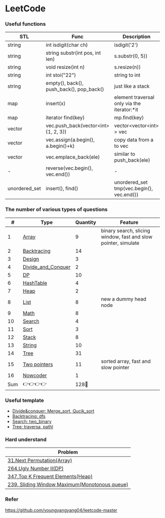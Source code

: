 LeetCode
========

###  Useful functions
|STL| Func | Description | Lib |
| ----- | ----- | ----- | ------ |
|string|int isdigit(char ch)|isdigit('2')| \<cstdio\> |
|string|string substr(int pos, int len)|s.substr(0, 5))|\<string\>|
|string|void resize(int n)|s.resize(n))|\<string\>|
|string|int stoi("22")|string to int|\<string\>|
|string|empty(), back(), push_back(), pop_back()|just like a stack|\<string\>|
|map|insert(x)|element traversal only via the iterator:\*it|\<map\>|
|map|iterator find(key)|mp.find(key)|\<map\>|
|vector|vec.push_back(vector\<int\>{1, 2, 3})|vector\<vector\<int\> \> vec|\<vector\>|
|vector|vec.assign(a.begin(), a.begin()+k)|copy data from a to vec|\<vector\>|
|vector|vec.emplace_back(ele)|similar to push_back(ele)|\<vector\>|
|-|reverse(vec.begin(), vec.end())|-|\<algorithm\>|
|unordered_set|insert(), find()|unordered_set<int> tmp(vec.begin(), vec.end())|\<unordered_set\>|
### The number of various types of questions
| # | Type | Quantity |Feature|
|---|---|---|---|
|1| [Array](https://github.com/frdmu/LeetCode/tree/master/Array) | 9 |binary search, slicing window, fast and slow pointer, simulate|
|2| [Backtracing](https://github.com/frdmu/LeetCode/tree/master/Backtracing) | 14 || 
|3| [Design](https://github.com/frdmu/LeetCode/tree/master/Design) | 3 ||
|4| [Divide_and_Conquer](https://github.com/frdmu/LeetCode/tree/master/Divide_and_Conquer) | 2 | |
|5| [DP](https://github.com/frdmu/LeetCode/tree/master/DP) | 10 | |
|6| [HashTable](https://github.com/frdmu/LeetCode/tree/master/HashTable)| 4 ||
|7| [Heap](https://github.com/frdmu/LeetCode/tree/master/heap) | 2 ||
|8| [List](https://github.com/frdmu/LeetCode/tree/master/List)| 8 |new a dummy head node|
|9| [Math](https://github.com/frdmu/LeetCode/tree/master/Math) | 8| |
|10| [Search](https://github.com/frdmu/LeetCode/tree/master/Search) | 4| |
|11| [Sort](https://github.com/frdmu/LeetCode/tree/master/Sort) | 3| |
|12|[Stack](https://github.com/frdmu/LeetCode/tree/master/Stack)|8||
|13|[String](https://github.com/frdmu/LeetCode/tree/master/String)| 10 ||
|14| [Tree](https://github.com/frdmu/LeetCode/tree/master/Tree) | 31 ||
|15|[Two pointers](https://github.com/frdmu/LeetCode/tree/master/Two_pointers)|11|sorted array, fast and slow pointer|
|16|[Nowcoder](https://github.com/frdmu/LeetCode/tree/master/Nowcoder)| 1 ||
|Sum|:point_right::point_right::point_right::point_right:|128:wave:||

### Useful template
- [Divide&conquer: Merge_sort, Qucik_sort](https://github.com/frdmu/LeetCode/tree/master/Template)
- [Backtracing: dfs](https://github.com/frdmu/LeetCode/tree/master/Template)
- [Search: two_binary](https://github.com/frdmu/LeetCode/tree/master/Template)
- [Tree: traversa, pathl](https://github.com/frdmu/LeetCode/tree/master/Template)

### Hard understand
|Problem|
|--|
|[31.Next Permutation(Array)](https://leetcode-cn.com/problems/next-permutation/)|
|[264.Ugly Number II(DP)](https://leetcode-cn.com/problems/ugly-number-ii/)| 
|[347.Top K Frequent Elements(Heap)](https://leetcode-cn.com/problems/top-k-frequent-elements/)|
|[239. Sliding Window Maximum(Monotonous queue)](https://leetcode-cn.com/problems/sliding-window-maximum/)|

### Refer
https://github.com/youngyangyang04/leetcode-master
